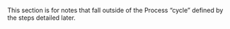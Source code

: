This section is for notes that fall outside of the Process “cycle” defined by the steps detailed later.